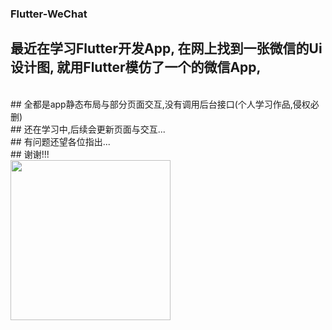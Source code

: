 ### Flutter-WeChat
## 最近在学习Flutter开发App, 在网上找到一张微信的Ui设计图, 就用Flutter模仿了一个的微信App, 
<br>
## 全都是app静态布局与部分页面交互,没有调用后台接口(个人学习作品,侵权必删)
<br>
## 还在学习中,后续会更新页面与交互...
<br>
## 有问题还望各位指出...
<br>
## 谢谢!!!
<br/>

<img src="https://github.com/kuaifengle/Flutter-WeChat/blob/master/appGif/1.gif" width=256 height=256 />
